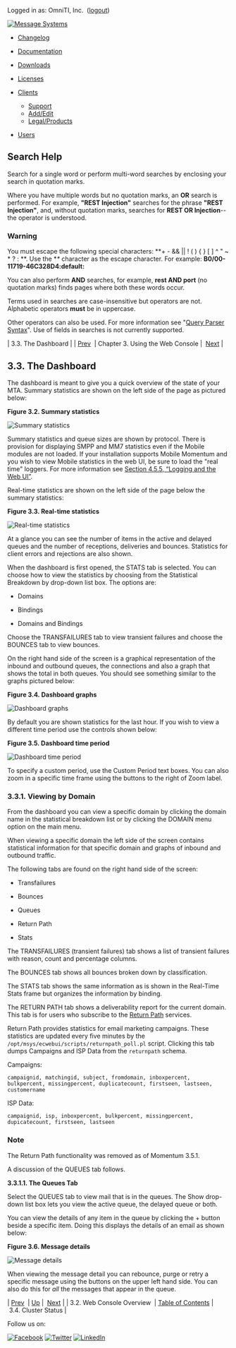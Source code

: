 Logged in as: OmniTI, Inc.  ([logout](https://support.messagesystems.com/logout.php))

[![Message Systems](https://support.messagesystems.com/images/ms-white205.png)](https://support.messagesystems.com/start.php) 

*   [Changelog](https://support.messagesystems.com/start.php?show=changelog)
*   [Documentation](https://support.messagesystems.com/docs/)
*   [Downloads](https://support.messagesystems.com/start.php)

*   [Licenses](https://support.messagesystems.com/license_summary.php)
*   <a href="">Clients</a>
    *   [Support](https://support.messagesystems.com/cs.php)
    *   [Add/Edit](https://support.messagesystems.com/edit_client.php)
    *   [Legal/Products](https://support.messagesystems.com/edit_products.php)
*   [Users](https://support.messagesystems.com/edit_customer.php)

## Search Help

Search for a single word or perform multi-word searches by enclosing your search in quotation marks.

Where you have multiple words but no quotation marks, an **OR** search is performed. For example, **"REST Injection"** searches for the phrase **"REST Injection"**, and, without quotation marks, searches for **REST OR Injection**--the operator is understood.

### Warning

You must escape the following special characters: **+ - && || ! ( ) { } [ ] ^ " ~ * ? : \**. Use the **\** character as the escape character. For example: **B0/00-11719-46C328D4\:default\:**

You can also perform **AND** searches, for example, **rest AND port** (no quotation marks) finds pages where both these words occur.

Terms used in searches are case-insensitive but operators are not. Alphabetic operators **must** be in uppercase.

Other operators can also be used. For more information see "[Query Parser Syntax](https://lucene.apache.org/core/old_versioned_docs/versions/3_0_0/queryparsersyntax.html)". Use of fields in searches is not currently supported.

| 3.3. The Dashboard |
| [Prev](web3.overview.php)  | Chapter 3. Using the Web Console |  [Next](web3.status.php) |

## 3.3. The Dashboard

The dashboard is meant to give you a quick overview of the state of your MTA. Summary statistics are shown on the left side of the page as pictured below:

<a name="figure_summary_stats"></a>

**Figure 3.2. Summary statistics**

![Summary statistics](images/web3/summary_stats.jpg)

Summary statistics and queue sizes are shown by protocol. There is provision for displaying SMPP and MM7 statistics even if the Mobile modules are not loaded. If your installation supports Mobile Momentum and you wish to view Mobile statistics in the web UI, be sure to load the "real time" loggers. For more information see [Section 4.5.5, “Logging and the Web UI”](operations.logging.php#operations.logging.web.ui "4.5.5. Logging and the Web UI").

Real-time statistics are shown on the left side of the page below the summary statistics:

<a name="figure_dashboard_stats"></a>

**Figure 3.3. Real-time statistics**

![Real-time statistics](images/web3/dashboard_stats.png)

At a glance you can see the number of items in the active and delayed queues and the number of receptions, deliveries and bounces. Statistics for client errors and rejections are also shown.

When the dashboard is first opened, the STATS tab is selected. You can choose how to view the statistics by choosing from the Statistical Breakdown by drop-down list box. The options are:

*   Domains

*   Bindings

*   Domains and Bindings

Choose the TRANSFAILURES tab to view transient failures and choose the BOUNCES tab to view bounces.

On the right hand side of the screen is a graphical representation of the inbound and outbound queues, the connections and also a graph that shows the total in both queues. You should see something similar to the graphs pictured below:

<a name="figure_dash_graphs"></a>

**Figure 3.4. Dashboard graphs**

![Dashboard graphs](images/web3/dash_graphs.png)

By default you are shown statistics for the last hour. If you wish to view a different time period use the controls shown below:

<a name="figure_dash_time_period"></a>

**Figure 3.5. Dashboard time period**

![Dashboard time period](images/web3/dash_time.png)

To specify a custom period, use the Custom Period text boxes. You can also zoom in a specific time frame using the buttons to the right of Zoom label.

### 3.3.1. Viewing by Domain

From the dashboard you can view a specific domain by clicking the domain name in the statistical breakdown list or by clicking the DOMAIN menu option on the main menu.

When viewing a specific domain the left side of the screen contains statistical information for that specific domain and graphs of inbound and outbound traffic.

The following tabs are found on the right hand side of the screen:

*   Transfailures

*   Bounces

*   Queues

*   Return Path

*   Stats

The TRANSFAILURES (transient failures) tab shows a list of transient failures with reason, count and percentage columns.

The BOUNCES tab shows all bounces broken down by classification.

The STATS tab shows the same information as is shown in the Real-Time Stats frame but organizes the information by binding.

The RETURN PATH tab shows a deliverability report for the current domain. This tab is for users who subscribe to the [Return Path](http://www.returnpath.net) services.

Return Path provides statistics for email marketing campaigns. These statistics are updated every five minutes by the `/opt/msys/ecwebui/scripts/returnpath_poll.pl` script. Clicking this tab dumps Campaigns and ISP Data from the `returnpath` schema.

Campaigns:

```
campaignid, matchingid, subject, fromdomain, inboxpercent,
bulkpercent, missingpercent, duplicatecount, firstseen, lastseen, customername
```

ISP Data:

```
campaignid, isp, inboxpercent, bulkpercent, missingpercent,
dupicatecount, firstseen, lastseen
```

### Note

The Return Path functionality was removed as of Momentum 3.5.1.

A discussion of the QUEUES tab follows.

**3.3.1.1. The Queues Tab**

Select the QUEUES tab to view mail that is in the queues. The Show drop-down list box lets you view the active queue, the delayed queue or both.

You can view the details of any item in the queue by clicking the + button beside a specific item. Doing this displays the details of an email as shown below:

<a name="figure_queues_detail"></a>

**Figure 3.6. Message details**

![Message details](images/web3/queues_detail.png)

When viewing the message detail you can rebounce, purge or retry a specific message using the buttons on the upper left hand side. You can also do this for *all* the messages that appear in the queue.

| [Prev](web3.overview.php)  | [Up](web3.php) |  [Next](web3.status.php) |
| 3.2. Web Console Overview  | [Table of Contents](index.php) |  3.4. Cluster Status |

Follow us on:

[![Facebook](https://support.messagesystems.com/images/icon-facebook.png)](http://www.facebook.com/messagesystems) [![Twitter](https://support.messagesystems.com/images/icon-twitter.png)](http://twitter.com/#!/MessageSystems) [![LinkedIn](https://support.messagesystems.com/images/icon-linkedin.png)](http://www.linkedin.com/company/message-systems)